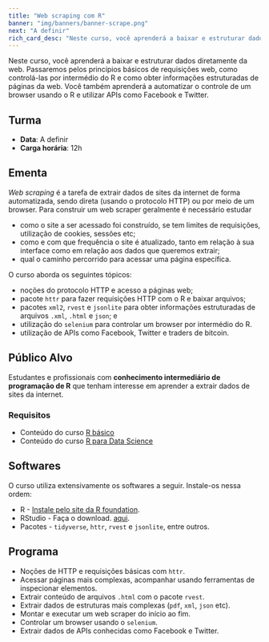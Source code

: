 ```yaml
---
title: "Web scraping com R"
banner: "img/banners/banner-scrape.png"
next: "A definir"
rich_card_desc: "Neste curso, você aprenderá a baixar e estruturar dados diretamente da web. Passaremos pelos princípios básicos de requisições web, como controlá-las por intermédio do R e como obter informações estruturadas de páginas da web. Você também aprenderá a automatizar o controle de um browser usando o R e utilizar APIs como Facebook e Twitter."
---
```


Neste curso, você aprenderá a baixar e estruturar dados diretamente da web. Passaremos pelos princípios básicos de requisições web, como controlá-las por intermédio do R e como obter informações estruturadas de páginas da web. Você também aprenderá a automatizar o controle de um browser usando o R e utilizar APIs como Facebook e Twitter.

## Turma

* __Data__: A definir
* __Carga horária__: 12h

## Ementa

*Web scraping* é a tarefa de extrair dados de sites da internet de forma automatizada, sendo direta (usando o protocolo HTTP) ou por meio de um browser. Para construir um web scraper geralmente é necessário estudar

* como o site a ser acessado foi construído, se tem limites de requisições, utilização de cookies, sessões etc;
* como e com que frequência o site é atualizado, tanto em relação à sua interface como em relação aos dados que queremos extrair;
* qual o caminho percorrido para acessar uma página específica.

O curso aborda os seguintes tópicos:

* noções do protocolo HTTP e acesso a páginas web;
* pacote `httr` para fazer requisições HTTP com o R e baixar arquivos;
* pacotes `xml2`, `rvest` e `jsonlite` para obter informações estruturadas de arquivos `.xml`, `.html` e `json`; e
* utilização do `selenium` para controlar um browser por intermédio do R.
* utilização de APIs como Facebook, Twitter e traders de bitcoin.

## Público Alvo

Estudantes e profissionais com __conhecimento intermediário de programação de R__ que tenham interesse em aprender a extrair dados de sites da internet.

### Requisitos

- Conteúdo do curso [R básico](http://curso-r.com/cursos/introducao-programacao-r/)
- Conteúdo do curso [R para Data Science](http://curso-r.com/cursos/r4ds/)

## Softwares

O curso utiliza extensivamente os softwares a seguir. Instale-os nessa ordem:

* R - [Instale pelo site da R foundation](https://www.r-project.org/).
* RStudio - Faça o download. [aqui](https://www.rstudio.com/products/rstudio/download/preview/).
* Pacotes - `tidyverse`, `httr`, `rvest` e `jsonlite`, entre outros.

## Programa

* Noções de HTTP e requisições básicas com `httr`.
* Acessar páginas mais complexas, acompanhar usando ferramentas de inspecionar elementos.
* Extrair conteúdo de arquivos `.html` com o pacote `rvest`.
* Extrair dados de estruturas mais complexas (`pdf`, `xml`, `json` etc).
* Montar e executar um web scraper do início ao fim.
* Controlar um browser usando o `selenium`.
* Extrair dados de APIs conhecidas como Facebook e Twitter.
